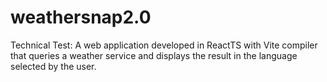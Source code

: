 # weathersnap2.0
Technical Test: A web application developed in ReactTS with Vite compiler that queries a weather service and displays the result in the language selected by the user.
